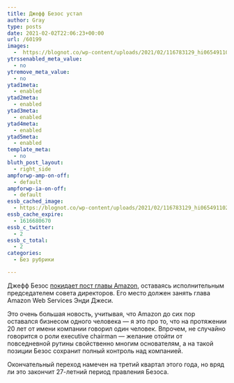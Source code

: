 ```yaml
---
title: Джефф Безос устал
author: Gray
type: posts
date: 2021-02-02T22:06:23+00:00
url: /60199
images:
  -  https://blognot.co/wp-content/uploads/2021/02/116783129_hi065491102.jpg
ytrssenabled_meta_value:
  - no
ytremove_meta_value:
  - no
ytad1meta:
  - enabled
ytad2meta:
  - enabled
ytad3meta:
  - enabled
ytad4meta:
  - enabled
ytad5meta:
  - enabled
template_meta:
  - no
bluth_post_layout:
  - right_side
ampforwp-amp-on-off:
  - default
ampforwp-ia-on-off:
  - default
essb_cached_image:
  - https://blognot.co/wp-content/uploads/2021/02/116783129_hi065491102.jpg
essb_cache_expire:
  - 1616680670
essb_c_twitter:
  - 2
essb_c_total:
  - 2
categories:
  - Без рубрики

---
```








Джефф Безос <a href="https://www.aboutamazon.com/news/company-news/email-from-jeff-bezos-to-employees" target="_blank" rel="noreferrer noopener nofollow" title="https://www.aboutamazon.com/news/company-news/email-from-jeff-bezos-to-employees">покидает пост главы Amazon</a>, оставаясь исполнительным председателем совета директоров. Его место должен занять глава Amazon Web Services Энди Джеси. 

Это очень большая новость, учитывая, что Amazon до сих пор оставался бизнесом одного человека — я это про то, что на протяжении 20 лет от имени компании говорил один человек. Впрочем, не случайно говорится о роли executive chairman — желание отойти от повседневной рутины свойственно многим основателям, а на такой позиции Безос сохранит полный контроль над компанией.

Окончательный переход намечен на третий квартал этого года, но вряд ли это закончит 27-летний период правления Безоса.